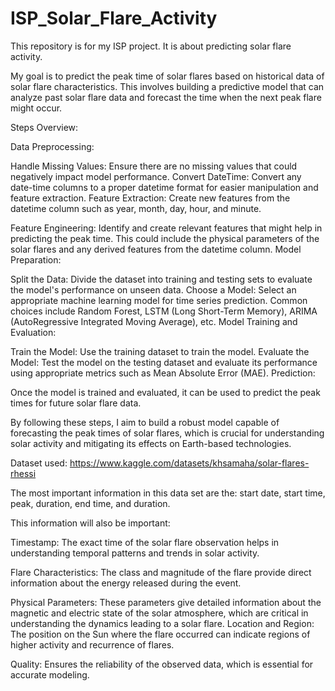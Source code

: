 # ISP_Solar_Flare_Activity
This repository is for my ISP project.  It is about predicting solar flare activity.

My goal is to predict the peak time of solar flares based on historical data of solar flare characteristics. This involves building a predictive model that can analyze past solar flare data and forecast the time when the next peak flare might occur.

Steps Overview:

Data Preprocessing:

Handle Missing Values: Ensure there are no missing values that could negatively impact model performance.
Convert DateTime: Convert any date-time columns to a proper datetime format for easier manipulation and feature extraction.
Feature Extraction: Create new features from the datetime column such as year, month, day, hour, and minute.

Feature Engineering: Identify and create relevant features that might help in predicting the peak time. This could include the physical parameters of the solar flares and any derived features from the datetime column.
Model Preparation:

Split the Data: Divide the dataset into training and testing sets to evaluate the model's performance on unseen data.
Choose a Model: Select an appropriate machine learning model for time series prediction. Common choices include Random Forest, LSTM (Long Short-Term Memory), ARIMA (AutoRegressive Integrated Moving Average), etc.
Model Training and Evaluation:

Train the Model: Use the training dataset to train the model.
Evaluate the Model: Test the model on the testing dataset and evaluate its performance using appropriate metrics such as Mean Absolute Error (MAE).
Prediction:

Once the model is trained and evaluated, it can be used to predict the peak times for future solar flare data.

By following these steps, I aim to build a robust model capable of forecasting the peak times of solar flares, which is crucial for understanding solar activity and mitigating its effects on Earth-based technologies.

Dataset used: https://www.kaggle.com/datasets/khsamaha/solar-flares-rhessi 

The most important information in this data set are the: start date, start time, peak, duration, end time, and duration.

This information will also be important: 

Timestamp: The exact time of the solar flare observation helps in understanding temporal patterns and trends in solar activity.

Flare Characteristics: The class and magnitude of the flare provide direct information about the energy released during the event.

Physical Parameters: These parameters give detailed information about the magnetic and electric state of the solar atmosphere, which are critical in understanding the dynamics leading to a solar flare.
Location and Region: The position on the Sun where the flare occurred can indicate regions of higher activity and recurrence of flares.

Quality: Ensures the reliability of the observed data, which is essential for accurate modeling.
